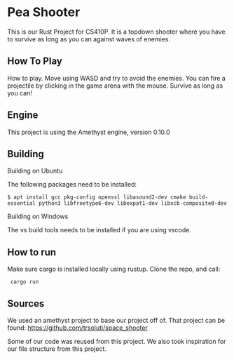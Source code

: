 # Pea Shooter
This is our Rust Project for CS410P. It is a topdown shooter where you have to survive as long as you can against waves of enemies. 

## How To Play
How to play. Move using WASD and try to avoid the enemies. You can fire a projectile by clicking in the game arena with the mouse. Survive as long as you can!

## Engine
This project is using the Amethyst engine, version 0.10.0

## Building
Building on Ubuntu

The following packages need to be installed:
```
$ apt install gcc pkg-config openssl libasound2-dev cmake build-essential python3 libfreetype6-dev libexpat1-dev libxcb-composite0-dev
```

Building on Windows

The vs build tools needs to be installed if you are using vscode.

## How to run
Make sure cargo is installed locally using rustup. Clone the repo, and call:
```
 cargo run
```

## Sources

We used an amethyst project to base our project off of. That project can be found: https://github.com/trsoluti/space_shooter

Some of our code was reused from this project. We also took inspiration for our file structure from this project.
